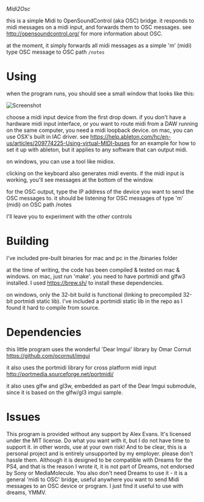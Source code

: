 *Midi2Osc*

this is a simple Midi to OpenSoundControl (aka OSC) bridge.
it responds to midi messages on a midi input, and forwards them to OSC messages.
see http://opensoundcontrol.org/ for more information about OSC.

at the moment, it simply forwards all midi messages as a simple 'm' (midi) type OSC message to OSC path `/notes`

Using
=====
when the program runs, you should see a small window that looks like this:

![Screenshot](https://github.com/mmalex/midi2osc/blob/master/screenshot.png)
  
choose a midi input device from the first drop down. if you don't have a hardware midi input interface,
or you want to route midi from a DAW running on the same computer, you need a midi loopback device.
on mac, you can use OSX's built in IAC driver. 
see https://help.ableton.com/hc/en-us/articles/209774225-Using-virtual-MIDI-buses 
for an example for how to set it up with ableton, but it applies to any software that can output midi.

on windows, you can use a tool like midiox.

clicking on the keyboard also generates midi events. if the midi input is working, you'll see messages at the bottom of the window.

for the OSC output, type the IP address of the device you want to send the OSC messages to.
it should be listening for OSC messages of type 'm' (midi) on OSC path /notes

I'll leave you to experiment with the other controls

Building
========
I've included pre-built binaries for mac and pc in the /binaries folder

at the time of writing, the code has been compiled & tested on mac & windows.
on mac, just run 'make'. you need to have portmidi and glfw3 installed.
I used https://brew.sh/ to install these dependencies.

on windows, only the 32-bit build is functional (linking to precompiled 32-bit portmidi static lib).
I've included a portmidi static lib in the repo as I found it hard to compile from source.

Dependencies
============

this little program uses the wonderful 'Dear Imgui' library by Omar Cornut
https://github.com/ocornut/imgui

it also uses the portmidi library for cross platform midi input
http://portmedia.sourceforge.net/portmidi/

it also uses glfw and gl3w, embedded as part of the Dear Imgui submodule, since it is based on the glfw/gl3 imgui sample.

Issues
======
This program is provided without any support by Alex Evans.
It's licensed under the MIT license.
Do what you want with it, but I do not have time to support it.
in other words, use at your own risk!
And to be clear, this is a personal project and is entirely unsupported by my employer. please don't hassle them.
Although it is designed to be compatible with Dreams for the PS4, and that is the reason I wrote it, it is not part of Dreams, not endorsed by Sony or MediaMolecule.
You also don't need Dreams to use it - it is a general 'midi to OSC' bridge, useful anywhere you want to send Midi messages to an OSC device or program. 
I just find it useful to use with dreams, YMMV.

